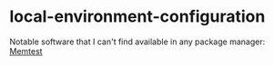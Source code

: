 # local-environment-configuration

Notable software that I can't find available in any package manager:
[Memtest](https://www.memtest86.com/)
